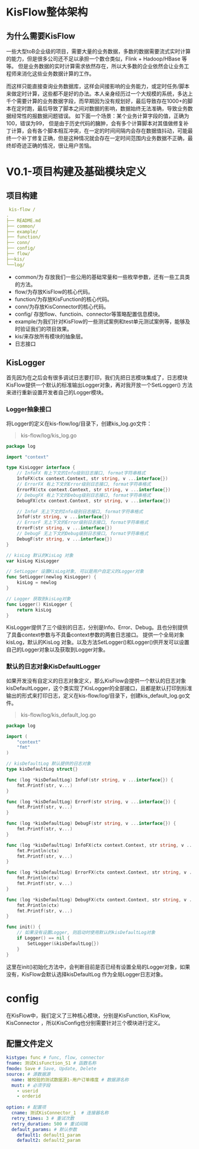 # KisFlow整体架构
##  为什么需要KisFlow
一些大型toB企业级的项目，需要大量的业务数据，多数的数据需要流式实时计算的能力，但是很多公司还不足以承担一个数仓类似，Flink + Hadoop/HBase 等等。 但是业务数据的实时计算需求依然存在，所以大多数的企业依然会让业务工程师来消化这些业务数据计算的工作。

而这样只能直接查询业务数据库，这样会间接影响的业务能力，或定时任务/脚本来做定时计算，这些都不是好的办法。本人亲身经历过一个大规模的系统，多达上千个需要计算的业务数据字段，而早期因为没有规划好，最后导致存在1000+的脚本在定时跑，最后导致了脚本之间对数据的影响，数据始终无法准确，导致业务数据经常性的报数据问题错误。
如下面一个场景：某个业务计算字段的值，正确为100，错误为99， 但是由于历史代码的臃肿，会有多个计算脚本对其值做修复补丁计算，会有各个脚本相互冲突，在一定的时间间隔内会存在数据值抖动，可能最终一个补丁修复正确，但是这种情况就会存在一定时间范围内业务数据不正确，最终却奇迹正确的情况，很让用户苦恼。
# V0.1-项目构建及基础模块定义
## 项目构建
```yaml
 kis-flow /
.
├── README.md
├── common/
├── example/
├── function/
├── conn/
├── config/
├── flow/
├──kis/
└──log/ 

```
- common/为 存放我们一些公用的基础常量和一些枚举参数，还有一些工具类的方法。
- flow/为存放KisFlow的核心代码。
- function/为存放KisFunction的核心代码。
- conn/为存放KisConnector的核心代码。
- config/ 存放flow、functioin、connector等策略配置信息模块。
- example/为我们针对KisFlow的一些测试案例和test单元测试案例等，能够及时验证我们的项目效果。
- kis/来存放所有模块的抽象层。
- 日志接口
## KisLogger
首先因为在之后会有很多调试日志要打印，我们先把日志模块集成了，日志模块KisFlow提供一个默认的标准输出Logger对象，再对我开放一个SetLogger() 方法来进行重新设置开发者自己的Logger模块。
### Logger抽象接口
将Logger的定义在kis-flow/log/目录下，创建kis_log.go文件：
>kis-flow/log/kis_log.go

```go
package log

import "context"

type KisLogger interface {
	// InfoFX 有上下文的Info级别日志接口, format字符串格式
	InfoFX(ctx context.Context, str string, v ...interface{})
	// ErrorFX 有上下文的Error级别日志接口, format字符串格式
	ErrorFX(ctx context.Context, str string, v ...interface{})
	// DebugFX 有上下文的Debug级别日志接口, format字符串格式
	DebugFX(ctx context.Context, str string, v ...interface{})

	// InfoF 无上下文的Info级别日志接口, format字符串格式
	InfoF(str string, v ...interface{})
	// ErrorF 无上下文的Error级别日志接口, format字符串格式
	ErrorF(str string, v ...interface{})
	// DebugF 无上下文的Debug级别日志接口, format字符串格式
	DebugF(str string, v ...interface{})
}

// kisLog 默认的KisLog 对象
var kisLog KisLogger

// SetLogger 设置KisLog对象, 可以是用户自定义的Logger对象
func SetLogger(newlog KisLogger) {
	kisLog = newlog
}

// Logger 获取到kisLog对象
func Logger() KisLogger {
	return kisLog
}
```
KisLogger提供了三个级别的日志，分别是Info、Error、Debug。且也分别提供了具备context参数与不具备context参数的两套日志接口。
提供一个全局对象kisLog，默认的KisLog 对象。以及方法SetLogger()和Logger()供开发可以设置自己的Logger对象以及获取到Logger对象。
### 默认的日志对象KisDefaultLogger
如果开发没有自定义的日志对象定义，那么KisFlow会提供一个默认的日志对象kisDefaultLogger，这个类实现了KisLogger的全部接口，且都是默认打印到标准输出的形式来打印日志，定义在kis-flow/log/目录下，创建kis_default_log.go文件。
>kis-flow/log/kis_default_log.go

```go
package log

import (
	"context"
	"fmt"
)

// kisDefaultLog 默认提供的日志对象
type kisDefaultLog struct{}

func (log *kisDefaultLog) InfoF(str string, v ...interface{}) {
	fmt.Printf(str, v...)
}

func (log *kisDefaultLog) ErrorF(str string, v ...interface{}) {
	fmt.Printf(str, v...)
}

func (log *kisDefaultLog) DebugF(str string, v ...interface{}) {
	fmt.Printf(str, v...)
}

func (log *kisDefaultLog) InfoFX(ctx context.Context, str string, v ...interface{}) {
	fmt.Println(ctx)
	fmt.Printf(str, v...)
}

func (log *kisDefaultLog) ErrorFX(ctx context.Context, str string, v ...interface{}) {
	fmt.Println(ctx)
	fmt.Printf(str, v...)
}

func (log *kisDefaultLog) DebugFX(ctx context.Context, str string, v ...interface{}) {
	fmt.Println(ctx)
	fmt.Printf(str, v...)
}

func init() {
	// 如果没有设置Logger, 则启动时使用默认的kisDefaultLog对象
	if Logger() == nil {
		SetLogger(&kisDefaultLog{})
	}
}
```
这里在init()初始化方法中，会判断目前是否已经有设置全局的Logger对象，如果没有，KisFlow会默认选择kisDefaultLog 作为全局Logger日志对象。

# config
在KisFlow中，我们定义了三种核心模块，分别是KisFunction, KisFlow, KisConnector ，所以KisConfig也分别需要针对三个模块进行定义。
## 配置文件定义
```yaml
kistype: func # func, flow, connector
fname: 测试KisFunction_S1 # 函数名称
fmode: Save # Save, Update, Delete
source: # 源数据源
  name: 被校验的测试数据源1-用户订单维度 # 数据源名称
  must: # 必须字段
    - userid
    - orderid
    
option: # 配置项
  cname: 测试KisConnector_1  # 连接器名称
  retry_times: 3 # 重试次数
  retry_duration: 500 # 重试间隔
  default_params: # 默认参数
    default1: default1_param
    default2: default2_param
```